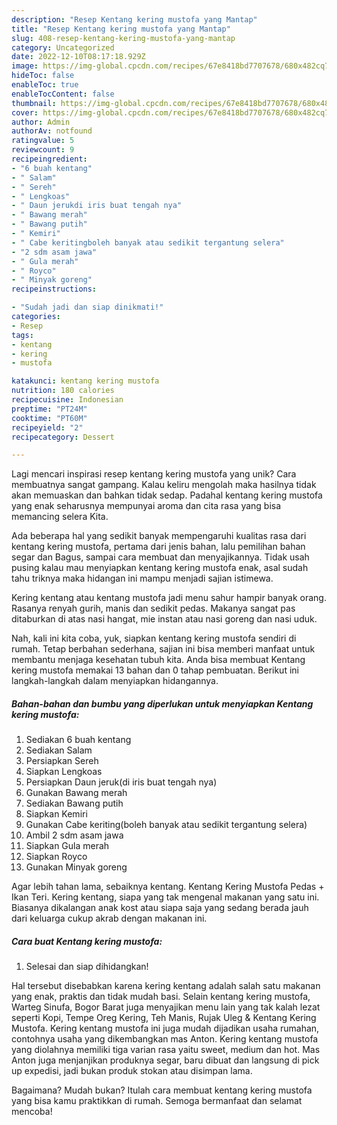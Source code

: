 ```yaml
---
description: "Resep Kentang kering mustofa yang Mantap"
title: "Resep Kentang kering mustofa yang Mantap"
slug: 408-resep-kentang-kering-mustofa-yang-mantap
category: Uncategorized
date: 2022-12-10T08:17:18.929Z
image: https://img-global.cpcdn.com/recipes/67e8418bd7707678/680x482cq70/kentang-kering-mustofa-foto-resep-utama.jpg
hideToc: false
enableToc: true
enableTocContent: false
thumbnail: https://img-global.cpcdn.com/recipes/67e8418bd7707678/680x482cq70/kentang-kering-mustofa-foto-resep-utama.jpg
cover: https://img-global.cpcdn.com/recipes/67e8418bd7707678/680x482cq70/kentang-kering-mustofa-foto-resep-utama.jpg
author: Admin
authorAv: notfound
ratingvalue: 5
reviewcount: 9
recipeingredient:
- "6 buah kentang"
- " Salam"
- " Sereh"
- " Lengkoas"
- " Daun jerukdi iris buat tengah nya"
- " Bawang merah"
- " Bawang putih"
- " Kemiri"
- " Cabe keritingboleh banyak atau sedikit tergantung selera"
- "2 sdm asam jawa"
- " Gula merah"
- " Royco"
- " Minyak goreng"
recipeinstructions:

- "Sudah jadi dan siap dinikmati!"
categories:
- Resep
tags:
- kentang
- kering
- mustofa

katakunci: kentang kering mustofa 
nutrition: 180 calories
recipecuisine: Indonesian
preptime: "PT24M"
cooktime: "PT60M"
recipeyield: "2"
recipecategory: Dessert

---
```





Lagi mencari inspirasi resep kentang kering mustofa yang unik? Cara membuatnya sangat gampang. Kalau keliru mengolah maka hasilnya tidak akan memuaskan dan bahkan tidak sedap. Padahal kentang kering mustofa yang enak seharusnya mempunyai aroma dan cita rasa yang bisa memancing selera Kita.





Ada beberapa hal yang sedikit banyak mempengaruhi kualitas rasa dari kentang kering mustofa, pertama dari jenis bahan, lalu pemilihan bahan segar dan Bagus, sampai cara membuat dan menyajikannya. Tidak usah pusing kalau mau menyiapkan kentang kering mustofa enak,      asal sudah tahu triknya maka hidangan ini mampu menjadi sajian istimewa.














Kering kentang atau kentang mustofa jadi menu sahur hampir banyak orang. Rasanya renyah gurih, manis dan sedikit pedas. Makanya sangat pas ditaburkan di atas nasi hangat, mie instan atau nasi goreng dan nasi uduk.






Nah, kali ini kita coba, yuk, siapkan kentang kering mustofa sendiri di rumah. Tetap berbahan sederhana, sajian ini bisa memberi manfaat untuk membantu menjaga kesehatan tubuh kita. Anda bisa membuat Kentang kering mustofa memakai 13 bahan dan 0 tahap pembuatan. Berikut ini langkah-langkah dalam menyiapkan hidangannya.

<!--inarticleads1-->

##### Bahan-bahan dan bumbu yang diperlukan untuk menyiapkan Kentang kering mustofa:

1. Sediakan 6 buah kentang
1. Sediakan  Salam
1. Persiapkan  Sereh
1. Siapkan  Lengkoas
1. Persiapkan  Daun jeruk(di iris buat tengah nya)
1. Gunakan  Bawang merah
1. Sediakan  Bawang putih
1. Siapkan  Kemiri
1. Gunakan  Cabe keriting(boleh banyak atau sedikit tergantung selera)
1. Ambil 2 sdm asam jawa
1. Siapkan  Gula merah
1. Siapkan  Royco
1. Gunakan  Minyak goreng


Agar lebih tahan lama, sebaiknya kentang. Kentang Kering Mustofa Pedas + Ikan Teri. Kering kentang, siapa yang tak mengenal makanan yang satu ini. Biasanya dikalangan anak kost atau siapa saja yang sedang berada jauh dari keluarga cukup akrab dengan makanan ini. 

<!--inarticleads2-->

##### Cara buat Kentang kering mustofa:


1. Selesai dan siap dihidangkan!

Hal tersebut disebabkan karena kering kentang adalah salah satu makanan yang enak, praktis dan tidak mudah basi. Selain kentang kering mustofa, Warteg Sinufa, Bogor Barat juga menyajikan menu lain yang tak kalah lezat seperti Kopi, Tempe Oreg Kering, Teh Manis, Rujak Uleg &amp; Kentang Kering Mustofa. Kering kentang mustofa ini juga mudah dijadikan usaha rumahan, contohnya usaha yang dikembangkan mas Anton. Kering kentang mustofa yang diolahnya memiliki tiga varian rasa yaitu sweet, medium dan hot. Mas Anton juga menjanjikan produknya segar, baru dibuat dan langsung di pick up expedisi, jadi bukan produk stokan atau disimpan lama. 

Bagaimana? Mudah bukan? Itulah cara membuat kentang kering mustofa yang bisa kamu praktikkan di rumah. Semoga bermanfaat dan selamat mencoba!
